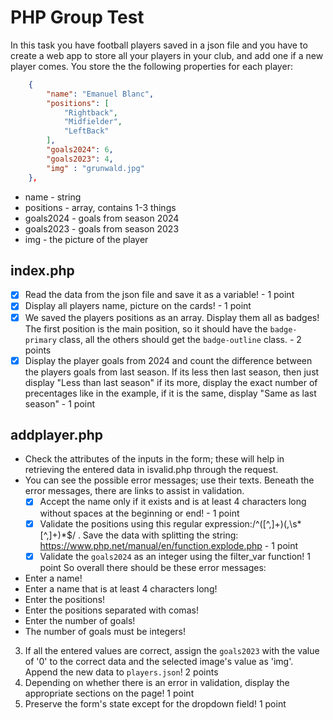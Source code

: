 # PHP Group Test

In this task you have football players saved in a json file and you have to create a web app to store all your players in your club, and add one if a new player comes. You store the the following properties for each player:

```json
    {
        "name": "Emanuel Blanc",
        "positions": [
            "Rightback",
            "Midfielder",
            "LeftBack"
        ],
        "goals2024": 6,
        "goals2023": 4,
        "img" : "grunwald.jpg"
    },
```
- name - string
- positions - array, contains 1-3 things
- goals2024 - goals from season 2024
- goals2023 - goals from season 2023
- img - the picture of the player

## index.php
- [x] Read the data from the json file and save it as a variable! - 1 point
- [x] Display all players name, picture on the cards! - 1 point
- [x] We saved the players positions as an array. Display them all as badges! The first position is the main position, so it should have the `badge-primary` class, all the others should get the `badge-outline` class. - 2 points
- [x] Display the player goals from 2024 and count the difference between the players goals from last season. If its less then last season, then just display "Less than last season" if its more, display the exact number of precentages like in the example, if it is the same, display "Same as last season" - 1 point

## addplayer.php
- Check the attributes of the inputs in the form; these will help in retrieving the entered data in isvalid.php through the request.	
- You can see the possible error messages; use their texts. Beneath the error messages, there are links to assist in validation.	
    - [x] Accept the name only if it exists and is at least 4 characters long without spaces at the beginning or end! - 1 point
    - [x] Validate the positions using this regular expression:/^([^,]+)(,\s*[^,]+)*$/ . Save the data with splitting the string: https://www.php.net/manual/en/function.explode.php - 1 point
    - [x] Validate the `goals2024` as an integer using the filter_var function! 1 point
So overall there should be these error messages:
- Enter a name!
- Enter a name that is at least 4 characters long!
- Enter the positions!
- Enter the positions separated with comas!
- Enter the number of goals!
- The number of goals must be integers!
3.	If all the entered values are correct, assign the `goals2023` with the value of '0' to the correct data and the selected image's value as 'img'. Append the new data to `players.json`!	2 points
4.	Depending on whether there is an error in validation, display the appropriate sections on the page!	1 point
5.	Preserve the form's state except for the dropdown field!	1 point
